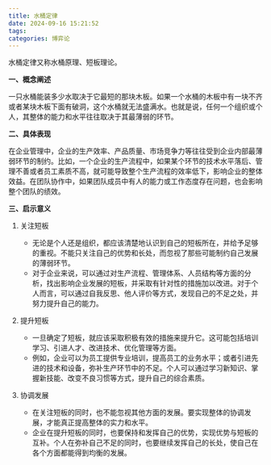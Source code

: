 ```yaml
---
title: 水桶定律
date: 2024-09-16 15:21:52
tags:
categories: 博弈论
---
```

水桶定律又称水桶原理、短板理论。

<!-- more -->

**一、概念阐述**

一只水桶能装多少水取决于它最短的那块木板。如果一个水桶的木板中有一块不齐或者某块木板下面有破洞，这个水桶就无法盛满水。也就是说，任何一个组织或个人，其整体的能力和水平往往取决于其最薄弱的环节。

**二、具体表现**

在企业管理中，企业的生产效率、产品质量、市场竞争力等往往受到企业内部最薄弱环节的制约。比如，一个企业的生产流程中，如果某个环节的技术水平落后、管理不善或者员工素质不高，就可能导致整个生产流程的效率低下，影响企业的整体效益。在团队协作中，如果团队成员中有人的能力或工作态度存在问题，也会影响整个团队的绩效。

**三、启示意义**

1. 关注短板
   - 无论是个人还是组织，都应该清楚地认识到自己的短板所在，并给予足够的重视。不能只关注自己的优势和长处，而忽视了那些可能制约自己发展的薄弱环节。
   - 对于企业来说，可以通过对生产流程、管理体系、人员结构等方面的分析，找出影响企业发展的短板，并采取有针对性的措施加以改进。对于个人而言，可以通过自我反思、他人评价等方式，发现自己的不足之处，并努力提升自己的能力。

2. 提升短板
   - 一旦确定了短板，就应该采取积极有效的措施来提升它。这可能包括培训学习、引进人才、改进技术、优化管理等方面。
   - 例如，企业可以为员工提供专业培训，提高员工的业务水平；或者引进先进的技术和设备，弥补生产环节中的不足。个人可以通过学习新知识、掌握新技能、改变不良习惯等方式，提升自己的综合素质。

3. 协调发展
   - 在关注短板的同时，也不能忽视其他方面的发展。要实现整体的协调发展，才能真正提高整体的实力和水平。
   - 企业在提升短板的同时，也要保持和发挥自己的优势，实现优势与短板的互补。个人在弥补自己不足的同时，也要继续发挥自己的长处，使自己在各个方面都能得到均衡的发展。
